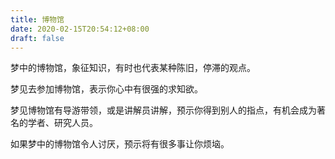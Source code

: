 ```yaml
---
title: 博物馆
date: 2020-02-15T20:54:12+08:00
draft: false
---
```


梦中的博物馆，象征知识，有时也代表某种陈旧，停滞的观点。

梦见去参加博物馆，表示你心中有很强的求知欲。

梦见博物馆有导游带领，或是讲解员讲解，预示你得到别人的指点，有机会成为著名的学者、研究人员。

如果梦中的博物馆令人讨厌，预示将有很多事让你烦垴。

